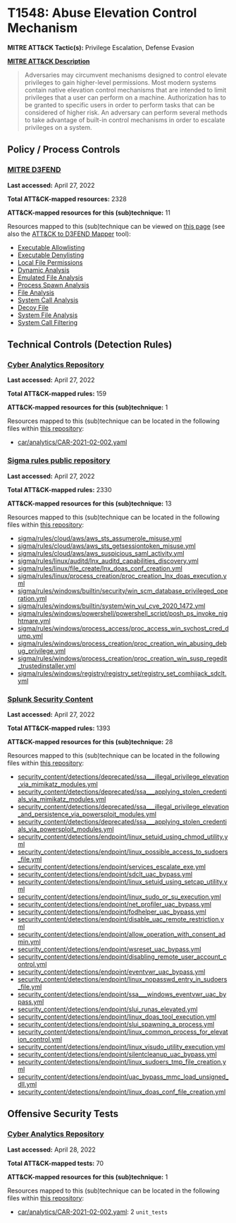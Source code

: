 # T1548: Abuse Elevation Control Mechanism
**MITRE ATT&CK Tactic(s):** Privilege Escalation, Defense Evasion

**[MITRE ATT&CK Description](https://attack.mitre.org/techniques/T1548)**
<blockquote>Adversaries may circumvent mechanisms designed to control elevate privileges to gain higher-level permissions. Most modern systems contain native elevation control mechanisms that are intended to limit privileges that a user can perform on a machine. Authorization has to be granted to specific users in order to perform tasks that can be considered of higher risk. An adversary can perform several methods to take advantage of built-in control mechanisms in order to escalate privileges on a system.</blockquote>

## Policy / Process Controls
### [MITRE D3FEND](https://d3fend.mitre.org/)
**Last accessed:** April 27, 2022

**Total ATT&CK-mapped resources:** 2328

**ATT&CK-mapped resources for this (sub)technique:** 11

Resources mapped to this (sub)technique can be viewed on [this page](https://d3fend.mitre.org/) (see also the [ATT&CK to D3FEND Mapper](https://d3fend.mitre.org/tools/attack-mapper) tool):

* [Executable Allowlisting](https://d3fend.mitre.org/techniques/d3f:ExecutableAllowlisting)
* [Executable Denylisting](https://d3fend.mitre.org/techniques/d3f:ExecutableDenylisting)
* [Local File Permissions](https://d3fend.mitre.org/techniques/d3f:LocalFilePermissions)
* [Dynamic Analysis](https://d3fend.mitre.org/techniques/d3f:DynamicAnalysis)
* [Emulated File Analysis](https://d3fend.mitre.org/techniques/d3f:EmulatedFileAnalysis)
* [Process Spawn Analysis](https://d3fend.mitre.org/techniques/d3f:ProcessSpawnAnalysis)
* [File Analysis](https://d3fend.mitre.org/techniques/d3f:FileAnalysis)
* [System Call Analysis](https://d3fend.mitre.org/techniques/d3f:SystemCallAnalysis)
* [Decoy File](https://d3fend.mitre.org/techniques/d3f:DecoyFile)
* [System File Analysis](https://d3fend.mitre.org/techniques/d3f:SystemFileAnalysis)
* [System Call Filtering](https://d3fend.mitre.org/techniques/d3f:SystemCallFiltering)

## Technical Controls (Detection Rules)
### [Cyber Analytics Repository](https://car.mitre.org)
**Last accessed:** April 27, 2022

**Total ATT&CK-mapped rules:** 159

**ATT&CK-mapped resources for this (sub)technique:** 1

Resources mapped to this (sub)technique can be located in the following files within [this repository](https://github.com/mitre-attack/car/blob/master/analytics):

* [car/analytics/CAR-2021-02-002.yaml](https://github.com/mitre-attack/car/blob/master/analytics/CAR-2021-02-002.yaml)

### [Sigma rules public repository](https://github.com/SigmaHQ/sigma)
**Last accessed:** April 27, 2022

**Total ATT&CK-mapped rules:** 2330

**ATT&CK-mapped resources for this (sub)technique:** 13

Resources mapped to this (sub)technique can be located in the following files within [this repository](https://github.com/SigmaHQ/sigma/tree/master/rules):

* [sigma/rules/cloud/aws/aws_sts_assumerole_misuse.yml](https://github.com/SigmaHQ/sigma/blob/master/rules/cloud/aws/aws_sts_assumerole_misuse.yml)
* [sigma/rules/cloud/aws/aws_sts_getsessiontoken_misuse.yml](https://github.com/SigmaHQ/sigma/blob/master/rules/cloud/aws/aws_sts_getsessiontoken_misuse.yml)
* [sigma/rules/cloud/aws/aws_suspicious_saml_activity.yml](https://github.com/SigmaHQ/sigma/blob/master/rules/cloud/aws/aws_suspicious_saml_activity.yml)
* [sigma/rules/linux/auditd/lnx_auditd_capabilities_discovery.yml](https://github.com/SigmaHQ/sigma/blob/master/rules/linux/auditd/lnx_auditd_capabilities_discovery.yml)
* [sigma/rules/linux/file_create/lnx_doas_conf_creation.yml](https://github.com/SigmaHQ/sigma/blob/master/rules/linux/file_create/lnx_doas_conf_creation.yml)
* [sigma/rules/linux/process_creation/proc_creation_lnx_doas_execution.yml](https://github.com/SigmaHQ/sigma/blob/master/rules/linux/process_creation/proc_creation_lnx_doas_execution.yml)
* [sigma/rules/windows/builtin/security/win_scm_database_privileged_operation.yml](https://github.com/SigmaHQ/sigma/blob/master/rules/windows/builtin/security/win_scm_database_privileged_operation.yml)
* [sigma/rules/windows/builtin/system/win_vul_cve_2020_1472.yml](https://github.com/SigmaHQ/sigma/blob/master/rules/windows/builtin/system/win_vul_cve_2020_1472.yml)
* [sigma/rules/windows/powershell/powershell_script/posh_ps_invoke_nightmare.yml](https://github.com/SigmaHQ/sigma/blob/master/rules/windows/powershell/powershell_script/posh_ps_invoke_nightmare.yml)
* [sigma/rules/windows/process_access/proc_access_win_svchost_cred_dump.yml](https://github.com/SigmaHQ/sigma/blob/master/rules/windows/process_access/proc_access_win_svchost_cred_dump.yml)
* [sigma/rules/windows/process_creation/proc_creation_win_abusing_debug_privilege.yml](https://github.com/SigmaHQ/sigma/blob/master/rules/windows/process_creation/proc_creation_win_abusing_debug_privilege.yml)
* [sigma/rules/windows/process_creation/proc_creation_win_susp_regedit_trustedinstaller.yml](https://github.com/SigmaHQ/sigma/blob/master/rules/windows/process_creation/proc_creation_win_susp_regedit_trustedinstaller.yml)
* [sigma/rules/windows/registry/registry_set/registry_set_comhijack_sdclt.yml](https://github.com/SigmaHQ/sigma/blob/master/rules/windows/registry/registry_set/registry_set_comhijack_sdclt.yml)

### [Splunk Security Content](https://github.com/splunk/security_content)
**Last accessed:** April 27, 2022

**Total ATT&CK-mapped rules:** 1393

**ATT&CK-mapped resources for this (sub)technique:** 28

Resources mapped to this (sub)technique can be located in the following files within [this repository](https://github.com/splunk/security_content/tree/develop/detections):

* [security_content/detections/deprecated/ssa___illegal_privilege_elevation_via_mimikatz_modules.yml](https://github.com/splunk/security_content/blob/develop/detections/deprecated/ssa___illegal_privilege_elevation_via_mimikatz_modules.yml)
* [security_content/detections/deprecated/ssa___applying_stolen_credentials_via_mimikatz_modules.yml](https://github.com/splunk/security_content/blob/develop/detections/deprecated/ssa___applying_stolen_credentials_via_mimikatz_modules.yml)
* [security_content/detections/deprecated/ssa___illegal_privilege_elevation_and_persistence_via_powersploit_modules.yml](https://github.com/splunk/security_content/blob/develop/detections/deprecated/ssa___illegal_privilege_elevation_and_persistence_via_powersploit_modules.yml)
* [security_content/detections/deprecated/ssa___applying_stolen_credentials_via_powersploit_modules.yml](https://github.com/splunk/security_content/blob/develop/detections/deprecated/ssa___applying_stolen_credentials_via_powersploit_modules.yml)
* [security_content/detections/endpoint/linux_setuid_using_chmod_utility.yml](https://github.com/splunk/security_content/blob/develop/detections/endpoint/linux_setuid_using_chmod_utility.yml)
* [security_content/detections/endpoint/linux_possible_access_to_sudoers_file.yml](https://github.com/splunk/security_content/blob/develop/detections/endpoint/linux_possible_access_to_sudoers_file.yml)
* [security_content/detections/endpoint/services_escalate_exe.yml](https://github.com/splunk/security_content/blob/develop/detections/endpoint/services_escalate_exe.yml)
* [security_content/detections/endpoint/sdclt_uac_bypass.yml](https://github.com/splunk/security_content/blob/develop/detections/endpoint/sdclt_uac_bypass.yml)
* [security_content/detections/endpoint/linux_setuid_using_setcap_utility.yml](https://github.com/splunk/security_content/blob/develop/detections/endpoint/linux_setuid_using_setcap_utility.yml)
* [security_content/detections/endpoint/linux_sudo_or_su_execution.yml](https://github.com/splunk/security_content/blob/develop/detections/endpoint/linux_sudo_or_su_execution.yml)
* [security_content/detections/endpoint/net_profiler_uac_bypass.yml](https://github.com/splunk/security_content/blob/develop/detections/endpoint/net_profiler_uac_bypass.yml)
* [security_content/detections/endpoint/fodhelper_uac_bypass.yml](https://github.com/splunk/security_content/blob/develop/detections/endpoint/fodhelper_uac_bypass.yml)
* [security_content/detections/endpoint/disable_uac_remote_restriction.yml](https://github.com/splunk/security_content/blob/develop/detections/endpoint/disable_uac_remote_restriction.yml)
* [security_content/detections/endpoint/allow_operation_with_consent_admin.yml](https://github.com/splunk/security_content/blob/develop/detections/endpoint/allow_operation_with_consent_admin.yml)
* [security_content/detections/endpoint/wsreset_uac_bypass.yml](https://github.com/splunk/security_content/blob/develop/detections/endpoint/wsreset_uac_bypass.yml)
* [security_content/detections/endpoint/disabling_remote_user_account_control.yml](https://github.com/splunk/security_content/blob/develop/detections/endpoint/disabling_remote_user_account_control.yml)
* [security_content/detections/endpoint/eventvwr_uac_bypass.yml](https://github.com/splunk/security_content/blob/develop/detections/endpoint/eventvwr_uac_bypass.yml)
* [security_content/detections/endpoint/linux_nopasswd_entry_in_sudoers_file.yml](https://github.com/splunk/security_content/blob/develop/detections/endpoint/linux_nopasswd_entry_in_sudoers_file.yml)
* [security_content/detections/endpoint/ssa___windows_eventvwr_uac_bypass.yml](https://github.com/splunk/security_content/blob/develop/detections/endpoint/ssa___windows_eventvwr_uac_bypass.yml)
* [security_content/detections/endpoint/slui_runas_elevated.yml](https://github.com/splunk/security_content/blob/develop/detections/endpoint/slui_runas_elevated.yml)
* [security_content/detections/endpoint/linux_doas_tool_execution.yml](https://github.com/splunk/security_content/blob/develop/detections/endpoint/linux_doas_tool_execution.yml)
* [security_content/detections/endpoint/slui_spawning_a_process.yml](https://github.com/splunk/security_content/blob/develop/detections/endpoint/slui_spawning_a_process.yml)
* [security_content/detections/endpoint/linux_common_process_for_elevation_control.yml](https://github.com/splunk/security_content/blob/develop/detections/endpoint/linux_common_process_for_elevation_control.yml)
* [security_content/detections/endpoint/linux_visudo_utility_execution.yml](https://github.com/splunk/security_content/blob/develop/detections/endpoint/linux_visudo_utility_execution.yml)
* [security_content/detections/endpoint/silentcleanup_uac_bypass.yml](https://github.com/splunk/security_content/blob/develop/detections/endpoint/silentcleanup_uac_bypass.yml)
* [security_content/detections/endpoint/linux_sudoers_tmp_file_creation.yml](https://github.com/splunk/security_content/blob/develop/detections/endpoint/linux_sudoers_tmp_file_creation.yml)
* [security_content/detections/endpoint/uac_bypass_mmc_load_unsigned_dll.yml](https://github.com/splunk/security_content/blob/develop/detections/endpoint/uac_bypass_mmc_load_unsigned_dll.yml)
* [security_content/detections/endpoint/linux_doas_conf_file_creation.yml](https://github.com/splunk/security_content/blob/develop/detections/endpoint/linux_doas_conf_file_creation.yml)


## Offensive Security Tests
### [Cyber Analytics Repository](https://car.mitre.org)
**Last accessed:** April 28, 2022

**Total ATT&CK-mapped tests:** 70

**ATT&CK-mapped resources for this (sub)technique:** 1

Resources mapped to this (sub)technique can be located in the following files within [this repository](https://github.com/mitre-attack/car/blob/master/analytics):

* [car/analytics/CAR-2021-02-002.yaml](https://github.com/mitre-attack/car/blob/master/analytics/CAR-2021-02-002.yaml): 2 <code>unit_tests</code>

